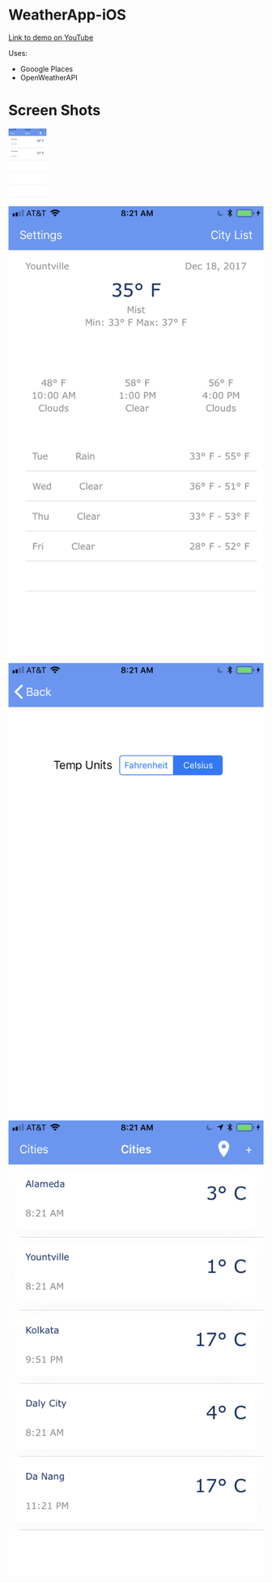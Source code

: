 # WeatherApp-iOS

<a href="https://www.youtube.com/watch?v=yzMpOSmCo-o&t=10s">Link to demo on YouTube</a>


<p>Uses: </p>

<ul>
<li>Gooogle Places</li>
<li>OpenWeatherAPI</li>
</ul>



<h1> Screen Shots </h1>

<img height="150" width="75" src="screenshots/1.PNG">
<img src="screenshots/2.PNG">

<img src="screenshots/3.PNG">

<img src="screenshots/4.PNG">



 
